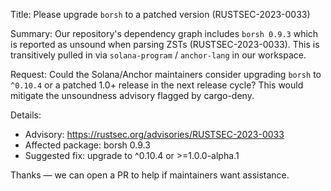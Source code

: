Title: Please upgrade `borsh` to a patched version (RUSTSEC-2023-0033)

Summary:
Our repository's dependency graph includes `borsh 0.9.3` which is reported as unsound when parsing ZSTs (RUSTSEC-2023-0033). This is transitively pulled in via `solana-program` / `anchor-lang` in our workspace.

Request:
Could the Solana/Anchor maintainers consider upgrading `borsh` to `^0.10.4` or a patched 1.0+ release in the next release cycle? This would mitigate the unsoundness advisory flagged by cargo-deny.

Details:
- Advisory: https://rustsec.org/advisories/RUSTSEC-2023-0033
- Affected package: borsh 0.9.3
- Suggested fix: upgrade to ^0.10.4 or >=1.0.0-alpha.1

Thanks — we can open a PR to help if maintainers want assistance.
